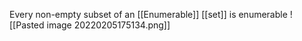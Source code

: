 Every non-empty subset of an [[Enumerable]] [[set]] is enumerable
![[Pasted image 20220205175134.png]]

